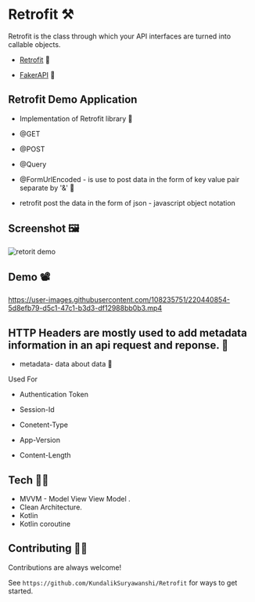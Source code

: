 # Retrofit ⚒️

Retrofit is the class through which your API interfaces are turned into callable objects.

- [Retrofit](https://github.com/square/retrofit) 🔗

- [FakerAPI](https://jsonplaceholder.typicode.com/) 🔗

## Retrofit Demo Application

- Implementation of Retrofit library 📄

- @GET

- @POST

- @Query

- @FormUrlEncoded - is use to post data in the form of key value pair separate by '&' 🔐

- retrofit post the data in the form of json - javascript object notation 

## Screenshot 🖼️

![retorit demo](https://user-images.githubusercontent.com/108235751/220441000-6fba03de-f35b-4c8e-978b-6cd8ea5964f9.jpg)


## Demo 📽️

https://user-images.githubusercontent.com/108235751/220440854-5d8efb79-d5c1-47c1-b3d3-df12988bb0b3.mp4


## HTTP Headers are mostly used to add metadata information in an api request and reponse. 🥅

- metadata- data about data 📝

Used For

- Authentication Token

- Session-Id

- Conetent-Type

- App-Version

- Content-Length

## Tech 🧑‍💻

- MVVM - Model View View Model .
- Clean Architecture.
- Kotlin
- Kotlin coroutine

## Contributing 💁‍♂️

Contributions are always welcome!

See `https://github.com/KundalikSuryawanshi/Retrofit` for ways to get started.


